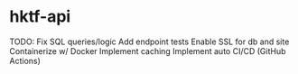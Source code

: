 # hktf-api
TODO:
Fix SQL queries/logic
Add endpoint tests
Enable SSL for db and site
Containerize w/ Docker
Implement caching
Implement auto CI/CD (GitHub Actions)
